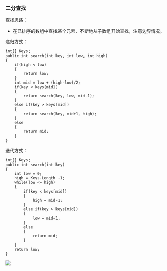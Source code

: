### 二分查找

查找思路： 
- 在已排序的数组中查找某个元素，不断地从子数组开始查找，注意边界情况。

递归方式：

```
int[] Keys;
public int search(int key, int low, int high)
{
    if(high < low)
    {
        return low;
    }
    int mid = low + (high-low)/2;
    if(key < keys[mid])
    {
        return search(key, low, mid-1);
    }
    else if(key > keys[mid])
    {
        return search(key, mid+1, high);
    }
    else
    {
        return mid;
    }
}
```

迭代方式：

```
int[] Keys;
public int search(int key)
{
    int low = 0;
    high = Keys.Length -1;
    while(low <= high)
    {
        if(key < keys[mid])
        {
            high = mid-1;
        }
        else if(key > keys[mid])
        {
            low = mid+1;
        }
        else
        {
            return mid;
        }   
    }
    return low;
}
```

![](https://algs4.cs.princeton.edu/31elementary/images/rank.png)
